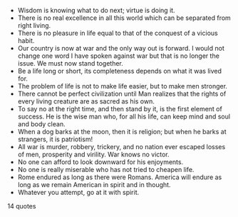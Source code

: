  - Wisdom is knowing what to do next; virtue is doing it.
 - There is no real excellence in all this world which can be separated from right living.
 - There is no pleasure in life equal to that of the conquest of a vicious habit.
 - Our country is now at war and the only way out is forward. I would not change one word I have spoken against war but that is no longer the issue. We must now stand together.
 - Be a life long or short, its completeness depends on what it was lived for.
 - The problem of life is not to make life easier, but to make men stronger.
 - There cannot be perfect civilization until Man realizes that the rights of every living creature are as sacred as his own.
 - To say no at the right time, and then stand by it, is the first element of success. He is the wise man who, for all his life, can keep mind and soul and body clean.
 - When a dog barks at the moon, then it is religion; but when he barks at strangers, it is patriotism!
 - All war is murder, robbery, trickery, and no nation ever escaped losses of men, prosperity and virility. War knows no victor.
 - No one can afford to look downward for his enjoyments.
 - No one is really miserable who has not tried to cheapen life.
 - Rome endured as long as there were Romans. America will endure as long as we remain American in spirit and in thought.
 - Whatever you attempt, go at it with spirit.

14 quotes